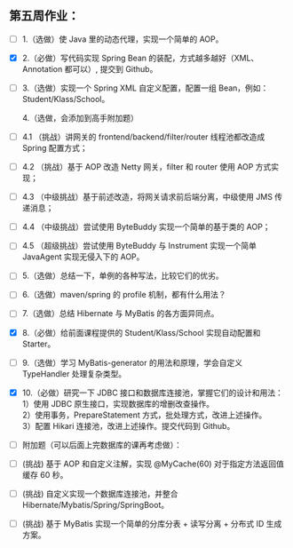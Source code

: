 ## 第五周作业：

- [ ] 1.（选做）使 Java 里的动态代理，实现一个简单的 AOP。
- [X] 2.（必做）写代码实现 Spring Bean 的装配，方式越多越好（XML、Annotation 都可以）, 提交到 Github。
- [ ] 3.（选做）实现一个 Spring XML 自定义配置，配置一组 Bean，例如：Student/Klass/School。

     4.（选做，会添加到高手附加题）
- [ ] 4.1 （挑战）讲网关的 frontend/backend/filter/router 线程池都改造成 Spring 配置方式；<br/>
- [ ] 4.2 （挑战）基于 AOP 改造 Netty 网关，filter 和 router 使用 AOP 方式实现；<br/>
- [ ] 4.3 （中级挑战）基于前述改造，将网关请求前后端分离，中级使用 JMS 传递消息；<br/>
- [ ] 4.4 （中级挑战）尝试使用 ByteBuddy 实现一个简单的基于类的 AOP；<br/>
- [ ] 4.5 （超级挑战）尝试使用 ByteBuddy 与 Instrument 实现一个简单 JavaAgent 实现无侵入下的 AOP。<br/>

- [ ] 5.（选做）总结一下，单例的各种写法，比较它们的优劣。
- [ ] 6.（选做）maven/spring 的 profile 机制，都有什么用法？
- [ ] 7.（选做）总结 Hibernate 与 MyBatis 的各方面异同点。
- [X] 8.（必做）给前面课程提供的 Student/Klass/School 实现自动配置和 Starter。
- [ ] 9.（选做）学习 MyBatis-generator 的用法和原理，学会自定义 TypeHandler 处理复杂类型。
- [X] 10.（必做）研究一下 JDBC 接口和数据库连接池，掌握它们的设计和用法：<br/>
        1）使用 JDBC 原生接口，实现数据库的增删改查操作。<br/>
        2）使用事务，PrepareStatement 方式，批处理方式，改进上述操作。<br/>
        3）配置 Hikari 连接池，改进上述操作。提交代码到 Github。<br/>

- [ ] 附加题（可以后面上完数据库的课再考虑做）：
- [ ] (挑战) 基于 AOP 和自定义注解，实现 @MyCache(60) 对于指定方法返回值缓存 60 秒。
- [ ] (挑战) 自定义实现一个数据库连接池，并整合 Hibernate/Mybatis/Spring/SpringBoot。
- [ ] (挑战) 基于 MyBatis 实现一个简单的分库分表 + 读写分离 + 分布式 ID 生成方案。